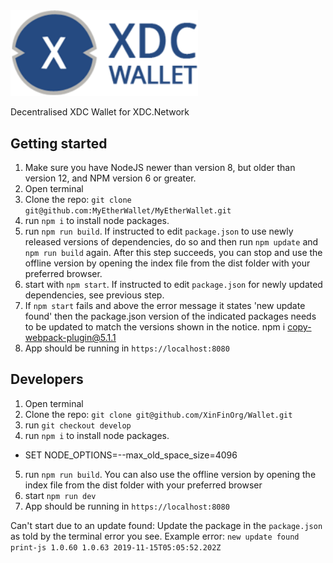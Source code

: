 <img src="./src/assets/images/logo.png" width="300px"/>


Decentralised XDC Wallet for XDC.Network

## Getting started

1. Make sure you have NodeJS newer than version 8, but older than version 12, and NPM version 6 or greater.
2. Open terminal
3. Clone the repo: `git clone git@github.com:MyEtherWallet/MyEtherWallet.git`
4. run `npm i` to install node packages.
5. run `npm run build`. If instructed to edit `package.json` to use newly released versions of dependencies, do so and then run `npm update` and `npm run build` again. After this step succeeds, you can stop and use the offline version by opening the index file from the dist folder with your preferred browser.
6. start with `npm start`. If instructed to edit `package.json` for newly updated dependencies, see previous step.
7. If `npm start` fails and above the error message it states 'new update found' then the package.json version of the indicated packages needs to be updated to match the versions shown in the notice.
npm i copy-webpack-plugin@5.1.1
8. App should be running in `https://localhost:8080`

## Developers

1. Open terminal
2. Clone the repo: `git clone git@github.com/XinFinOrg/Wallet.git`
3. run `git checkout develop`
4. run `npm i` to install node packages.
* SET NODE_OPTIONS=--max_old_space_size=4096
5. run `npm run build`. You can also use the offline version by opening the index file from the dist folder with your preferred browser
6. start `npm run dev`
7. App should be running in `https://localhost:8080`

Can't start due to an update found:
Update the package in the `package.json` as told by the terminal error you see.
Example error: `new update found print-js 1.0.60 1.0.63 2019-11-15T05:05:52.202Z`

